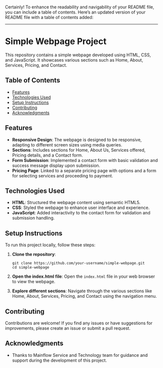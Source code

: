 Certainly! To enhance the readability and navigability of your README file, you can include a table of contents. Here’s an updated version of your README file with a table of contents added:

---

# Simple Webpage Project

This repository contains a simple webpage developed using HTML, CSS, and JavaScript. It showcases various sections such as Home, About, Services, Pricing, and Contact.

## Table of Contents

- [Features](#features)
- [Technologies Used](#technologies-used)
- [Setup Instructions](#setup-instructions)
- [Contributing](#contributing)
- [Acknowledgments](#acknowledgments)

## Features

- **Responsive Design**: The webpage is designed to be responsive, adapting to different screen sizes using media queries.
- **Sections**: Includes sections for Home, About Us, Services offered, Pricing details, and a Contact form.
- **Form Submission**: Implemented a contact form with basic validation and success message display upon submission.
- **Pricing Page**: Linked to a separate pricing page with options and a form for selecting services and proceeding to payment.

## Technologies Used

- **HTML**: Structured the webpage content using semantic HTML5.
- **CSS**: Styled the webpage to enhance user interface and experience.
- **JavaScript**: Added interactivity to the contact form for validation and submission handling.

## Setup Instructions

To run this project locally, follow these steps:

1. **Clone the repository**:
   ```
   git clone https://github.com/your-username/simple-webpage.git
   cd simple-webpage
   ```

2. **Open the index.html file**:
   Open the `index.html` file in your web browser to view the webpage.

3. **Explore different sections**:
   Navigate through the various sections like Home, About, Services, Pricing, and Contact using the navigation menu.

## Contributing

Contributions are welcome! If you find any issues or have suggestions for improvements, please create an issue or submit a pull request.

## Acknowledgments

- Thanks to Mainflow Service and Technology team for guidance and support during the development of this project.
